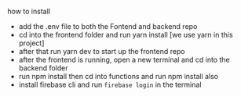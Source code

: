 how to install
- add the .env file to both the Fontend and backend repo
- cd into the frontend folder and run yarn install [we use yarn in this project]
- after that run yarn dev to start up the frontend repo
- after the frontend is running, open a new terminal and cd into the backend folder
- run npm install then cd into functions and run npm install also
- install firebase cli and run `firebase login` in the terminal 